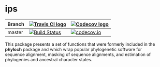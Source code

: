 # ips

Branch|[![Travis CI logo](pics/TravisCI.png)](https://travis-ci.org)|[![Codecov logo](pics/Codecov.png)](https://www.codecov.io)
---|---|---
master|[![Build Status](https://travis-ci.org/richelbilderbeek/ips.svg?branch=master)](https://travis-ci.org/richelbilderbeek/ips)|[![codecov.io](https://codecov.io/github/richelbilderbeek/ips/coverage.svg?branch=master)](https://codecov.io/github/richelbilderbeek/ips/branch/master)

This package presents a set of functions that were formerly included in the **phyloch** package and which wrap popular phylogenetic software for sequence alignment, masking of sequence alignments, and estimation of phylogenies and ancestral character states.
